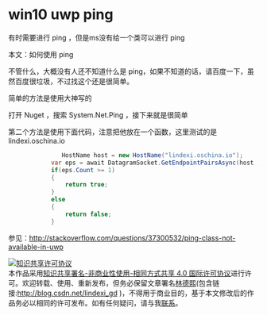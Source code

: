 # win10 uwp ping

有时需要进行 ping ，但是ms没有给一个类可以进行 ping

本文：如何使用 ping

<!--more-->

<!-- csdn -->

不管什么，大概没有人还不知道什么是 ping，如果不知道的话，请百度一下，虽然百度很垃圾，不过找这个还是很简单。

简单的方法是使用大神写的

打开 Nuget ，搜索 System.Net.Ping ，接下来就是很简单

第二个方法是使用下面代码，注意把他放在一个函数，这里测试的是 lindexi.oschina.io


```csharp
               HostName host = new HostName("lindexi.oschina.io");
            var eps = await DatagramSocket.GetEndpointPairsAsync(host , "80");
            if(eps.Count >= 1)
            {
                return true;
            }
            else
            {
                return false;
            }
```


参见：http://stackoverflow.com/questions/37300532/ping-class-not-available-in-uwp

<a rel="license" href="http://creativecommons.org/licenses/by-nc-sa/4.0/"><img alt="知识共享许可协议" style="border-width:0" src="https://i.creativecommons.org/l/by-nc-sa/4.0/88x31.png" /></a><br />本作品采用<a rel="license" href="http://creativecommons.org/licenses/by-nc-sa/4.0/">知识共享署名-非商业性使用-相同方式共享 4.0 国际许可协议</a>进行许可。欢迎转载、使用、重新发布，但务必保留文章署名[林德熙](http://blog.csdn.net/lindexi_gd)(包含链接:http://blog.csdn.net/lindexi_gd )，不得用于商业目的，基于本文修改后的作品务必以相同的许可发布。如有任何疑问，请与我[联系](mailto:lindexi_gd@163.com)。 